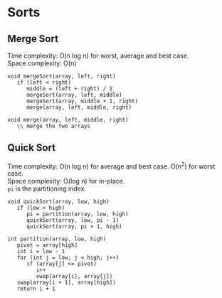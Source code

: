 # Sorts
## Merge Sort
Time complexity: O(n log n) for worst, average and best case.<br/>
Space complexity: O(n)
```
void mergeSort(array, left, right)
   if (left < right)
      middle = (left + right) / 2
      mergeSort(array, left, middle)
      mergeSort(array, middle + 1, right)
      merge(array, left, middle, right)

void merge(array, left, middle, right)
   \\ merge the two arrays
```
## Quick Sort
Time complexity: O(n log n) for average and best case. O(n<sup>2</sup>) for worst case.<br/>
Space complexity: O(log n) for in-place.<br/>
`pi` is the partitioning index.
```
void quickSort(array, low, high)
   if (low < high)
      pi = partition(array, low, high)
      quickSort(array, low, pi - 1) 
      quickSort(array, pi + 1, high)
      
int partition(array, low, high)
   pivot = array[high]  
   int i = low - 1 
   for (int j = low; j < high; j++) 
      if (array[j] <= pivot)  
         i++ 
         swap(array[i], array[j])
   swap(array[i + 1], array[high])  
   return i + 1
```
